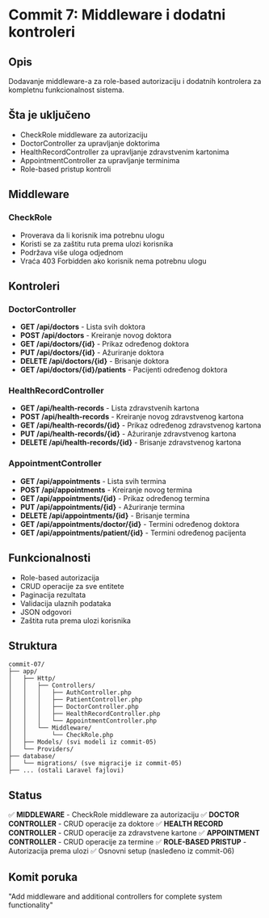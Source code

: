 # Commit 7: Middleware i dodatni kontroleri

## Opis
Dodavanje middleware-a za role-based autorizaciju i dodatnih kontrolera za kompletnu funkcionalnost sistema.

## Šta je uključeno
- CheckRole middleware za autorizaciju
- DoctorController za upravljanje doktorima
- HealthRecordController za upravljanje zdravstvenim kartonima
- AppointmentController za upravljanje terminima
- Role-based pristup kontroli

## Middleware
### CheckRole
- Proverava da li korisnik ima potrebnu ulogu
- Koristi se za zaštitu ruta prema ulozi korisnika
- Podržava više uloga odjednom
- Vraća 403 Forbidden ako korisnik nema potrebnu ulogu

## Kontroleri
### DoctorController
- **GET /api/doctors** - Lista svih doktora
- **POST /api/doctors** - Kreiranje novog doktora
- **GET /api/doctors/{id}** - Prikaz određenog doktora
- **PUT /api/doctors/{id}** - Ažuriranje doktora
- **DELETE /api/doctors/{id}** - Brisanje doktora
- **GET /api/doctors/{id}/patients** - Pacijenti određenog doktora

### HealthRecordController
- **GET /api/health-records** - Lista zdravstvenih kartona
- **POST /api/health-records** - Kreiranje novog zdravstvenog kartona
- **GET /api/health-records/{id}** - Prikaz određenog zdravstvenog kartona
- **PUT /api/health-records/{id}** - Ažuriranje zdravstvenog kartona
- **DELETE /api/health-records/{id}** - Brisanje zdravstvenog kartona

### AppointmentController
- **GET /api/appointments** - Lista svih termina
- **POST /api/appointments** - Kreiranje novog termina
- **GET /api/appointments/{id}** - Prikaz određenog termina
- **PUT /api/appointments/{id}** - Ažuriranje termina
- **DELETE /api/appointments/{id}** - Brisanje termina
- **GET /api/appointments/doctor/{id}** - Termini određenog doktora
- **GET /api/appointments/patient/{id}** - Termini određenog pacijenta

## Funkcionalnosti
- Role-based autorizacija
- CRUD operacije za sve entitete
- Paginacija rezultata
- Validacija ulaznih podataka
- JSON odgovori
- Zaštita ruta prema ulozi korisnika

## Struktura
```
commit-07/
├── app/
│   ├── Http/
│   │   ├── Controllers/
│   │   │   ├── AuthController.php
│   │   │   ├── PatientController.php
│   │   │   ├── DoctorController.php
│   │   │   ├── HealthRecordController.php
│   │   │   └── AppointmentController.php
│   │   └── Middleware/
│   │       └── CheckRole.php
│   ├── Models/ (svi modeli iz commit-05)
│   └── Providers/
├── database/
│   └── migrations/ (sve migracije iz commit-05)
├── ... (ostali Laravel fajlovi)
```

## Status
✅ **MIDDLEWARE** - CheckRole middleware za autorizaciju
✅ **DOCTOR CONTROLLER** - CRUD operacije za doktore
✅ **HEALTH RECORD CONTROLLER** - CRUD operacije za zdravstvene kartone
✅ **APPOINTMENT CONTROLLER** - CRUD operacije za termine
✅ **ROLE-BASED PRISTUP** - Autorizacija prema ulozi
✅ Osnovni setup (nasleđeno iz commit-06)

## Komit poruka
"Add middleware and additional controllers for complete system functionality"